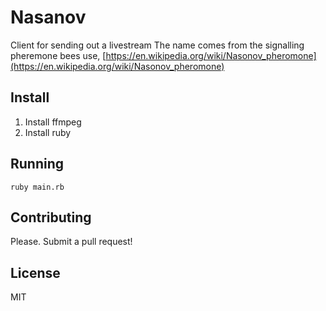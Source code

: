 # Nasanov
Client for sending out a livestream
The name comes from the signalling pheremone bees use, [https://en.wikipedia.org/wiki/Nasonov_pheromone](https://en.wikipedia.org/wiki/Nasonov_pheromone)

## Install
1. Install ffmpeg
2. Install ruby

## Running
`ruby main.rb`

## Contributing
Please. 
Submit a pull request!

## License
MIT 
